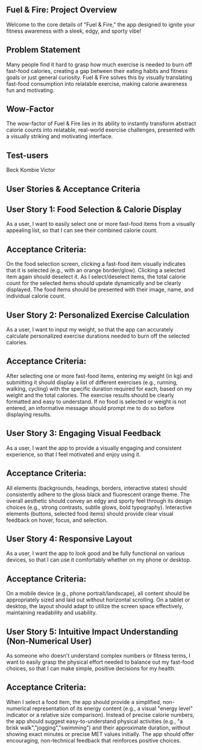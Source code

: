 ## Fuel & Fire: Project Overview

Welcome to the core details of "Fuel & Fire," the app designed to ignite your fitness awareness with a sleek, edgy, and sporty vibe!

## Problem Statement

Many people find it hard to grasp how much exercise is needed to burn off fast-food calories, creating a gap between their eating habits and fitness goals or just general curiosity.
Fuel & Fire solves this by visually translating fast-food consumption into relatable exercise, making calorie awareness fun and motivating.

## Wow-Factor

The wow-factor of Fuel & Fire lies in its ability to instantly transform abstract calorie counts into relatable, real-world exercise challenges, presented with a visually striking and motivating interface.

## Test-users

Beck
Kombie
Victor

## User Stories & Acceptance Criteria

## User Story 1: Food Selection & Calorie Display

As a user, I want to easily select one or more fast-food items from a visually appealing list, so that I can see their combined calorie count.

## Acceptance Criteria:

On the food selection screen, clicking a fast-food item visually indicates that it is selected (e.g., with an orange border/glow).
Clicking a selected item again should deselect it.
As I select/deselect items, the total calorie count for the selected items should update dynamically and be clearly displayed.
The food items should be presented with their image, name, and individual calorie count.

## User Story 2: Personalized Exercise Calculation

As a user, I want to input my weight, so that the app can accurately calculate personalized exercise durations needed to burn off the selected calories.

## Acceptance Criteria:

After selecting one or more fast-food items, entering my weight (in kg) and submitting it should display a list of different exercises (e.g., running, walking, cycling) with the specific duration required for each, based on my weight and the total calories.
The exercise results should be clearly formatted and easy to understand.
If no food is selected or weight is not entered, an informative message should prompt me to do so before displaying results.

## User Story 3: Engaging Visual Feedback

As a user, I want the app to provide a visually engaging and consistent experience, so that I feel motivated and enjoy using it.

## Acceptance Criteria:

All elements (backgrounds, headings, borders, interactive states) should consistently adhere to the gloss black and fluorescent orange theme.
The overall aesthetic should convey an edgy and sporty feel through its design choices (e.g., strong contrasts, subtle glows, bold typography).
Interactive elements (buttons, selected food items) should provide clear visual feedback on hover, focus, and selection.

## User Story 4: Responsive Layout

As a user, I want the app to look good and be fully functional on various devices, so that I can use it comfortably whether on my phone or desktop.

## Acceptance Criteria:

On a mobile device (e.g., phone portrait/landscape), all content should be appropriately sized and laid out without horizontal scrolling.
On a tablet or desktop, the layout should adapt to utilize the screen space effectively, maintaining readability and usability.

## User Story 5: Intuitive Impact Understanding (Non-Numerical User)

As someone who doesn't understand complex numbers or fitness terms, I want to easily grasp the physical effort needed to balance out my fast-food choices, so that I can make simple, positive decisions for my health.

## Acceptance Criteria:

When I select a food item, the app should provide a simplified, non-numerical representation of its energy content (e.g., a visual "energy level" indicator or a relative size comparison).
Instead of precise calorie numbers, the app should suggest easy-to-understand physical activities (e.g., "a brisk walk","jogging","swimming") and their approximate duration, without showing exact minutes or precise MET values initially.
The app should offer encouraging, non-technical feedback that reinforces positive choices.
